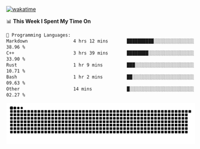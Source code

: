 [![wakatime](https://wakatime.com/badge/user/384f91c6-4eee-411f-8f3b-1b691f58a544.svg)](https://wakatime.com/@384f91c6-4eee-411f-8f3b-1b691f58a544)

<!--START_SECTION:waka-->
📊 **This Week I Spent My Time On** 

```text
💬 Programming Languages: 
Markdown                 4 hrs 12 mins       ██████████░░░░░░░░░░░░░░░   38.96 % 
C++                      3 hrs 39 mins       ████████░░░░░░░░░░░░░░░░░   33.90 % 
Rust                     1 hr 9 mins         ███░░░░░░░░░░░░░░░░░░░░░░   10.71 % 
Bash                     1 hr 2 mins         ██░░░░░░░░░░░░░░░░░░░░░░░   09.63 % 
Other                    14 mins             █░░░░░░░░░░░░░░░░░░░░░░░░   02.27 % 
```


<!--END_SECTION:waka-->

<picture>
  <source media="(prefers-color-scheme: dark)" srcset="https://raw.githubusercontent.com/fuwx295/fuwx295/output/github-contribution-grid-snake-dark.svg">
  <source media="(prefers-color-scheme: light)" srcset="https://raw.githubusercontent.com/fuwx295/fuwx295/output/github-contribution-grid-snake.svg">
  <img alt="github contribution grid snake animation" src="https://raw.githubusercontent.com/fuwx295/fuwx295/output/github-contribution-grid-snake.svg">
</picture>
